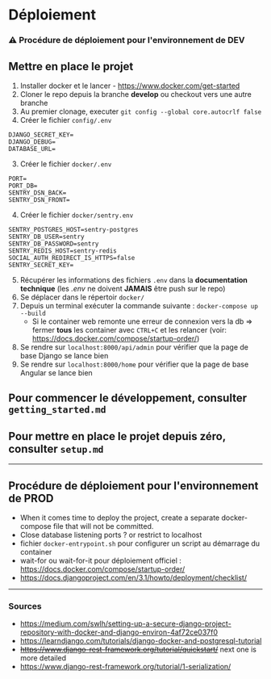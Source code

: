 # Déploiement
### :warning: Procédure de déploiement pour l'environnement de **DEV** 

## Mettre en place le projet
1. Installer docker et le lancer - https://www.docker.com/get-started
2. Cloner le repo depuis la branche **develop** ou checkout vers une autre branche
3. Au premier clonage, executer `git config --global core.autocrlf false`
4. Créer le fichier `config/.env`
```
DJANGO_SECRET_KEY=
DJANGO_DEBUG=
DATABASE_URL=
```
3. Créer le fichier `docker/.env`
```
PORT=
PORT_DB=
SENTRY_DSN_BACK=
SENTRY_DSN_FRONT=
```
4. Créer le fichier `docker/sentry.env`
```
SENTRY_POSTGRES_HOST=sentry-postgres
SENTRY_DB_USER=sentry
SENTRY_DB_PASSWORD=sentry
SENTRY_REDIS_HOST=sentry-redis
SOCIAL_AUTH_REDIRECT_IS_HTTPS=false
SENTRY_SECRET_KEY=
```
5. Récupérer les informations des fichiers `.env` dans la **documentation technique** (les *.env* ne doivent **JAMAIS** être push sur le repo)
6. Se déplacer dans le répertoir `docker/`
7. Depuis un terminal exécuter la commande suivante : `docker-compose up --build`
   * Si le container web remonte une erreur de connexion vers la db => fermer **tous** les container avec `CTRL+C` et les relancer (voir: https://docs.docker.com/compose/startup-order/)
8. Se rendre sur `localhost:8000/api/admin` pour vérifier que la page de base Django se lance bien
9. Se rendre sur `localhost:8000/home` pour vérifier que la page de base Angular se lance bien

## Pour commencer le développement, consulter `getting_started.md`
## Pour mettre en place le projet depuis zéro, consulter `setup.md`
___

## Procédure de déploiement pour l'environnement de **PROD**
* When it comes time to deploy the project, create a separate docker-compose file that will not be committed.
* Close database listening ports ? or restrict to localhost
* fichier `docker-entrypoint.sh` pour configurer un script au démarrage du container
* wait-for ou wait-for-it pour déploiement officiel : https://docs.docker.com/compose/startup-order/
* https://docs.djangoproject.com/en/3.1/howto/deployment/checklist/
___
### Sources
* https://medium.com/swlh/setting-up-a-secure-django-project-repository-with-docker-and-django-environ-4af72ce037f0
* https://learndjango.com/tutorials/django-docker-and-postgresql-tutorial
* ~~https://www.django-rest-framework.org/tutorial/quickstart/~~ next one is more detailed
* https://www.django-rest-framework.org/tutorial/1-serialization/
